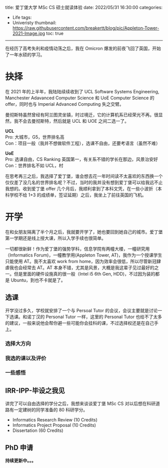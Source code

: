 title: 爱丁堡大学 MSc CS 硕士就读体验
date: 2022/05/31 16:30:00
categories:
- Life
tags:
- Univeristy
thumbnail: https://raw.githubusercontent.com/breakertt/blog/pic/Appleton-Tower-2021-Image.jpg
toc: true
---

在经历了高考失利和疫情动荡之后，我在 Omicron 爆发的前夜飞回了英国，开始了一年水硕的学习。

<!-- more -->

# 抉择

在 2021 年的上半年，我陆陆续续收到了 UCL Software Systems Engineering, Manchester Adavanced Computer Science 和 UoE Computer Science 的 offer，同时也与 Imperial Advanced Computing 失之交臂。

曼彻斯特虽然曾经有阿兰图灵坐镇，时过境迁，它的计算机系已经荣光不再。很显然，我不会去曼彻斯特，然后就是 UCL 和 UOE 之间二选一了。

**UCL** \
Pro: 大城市，G5，世界排名高 \
Con：项目一般（我并不想做软件工程），选课不自由，还要考语言（虽然不难）
 
**UoE** \
Pro: 选课自由，CS Ranking 英国第一，有关系不错的学长在那边，风景治安好 \
Con：世界排名不如 UCL，村

在思考再三之后，我选择了爱丁堡，谁会想去花一年时间读不太喜欢的东西换一个仅仅差了没几名的世界排名呢？不过，当时的我并没有想到爱丁堡可以给我远不止我想的。收到爱丁堡 offer 几个月后，我顺利拿到了本科文凭，在一些小波折（本科学校不给 1+3 的成绩单，签证延期）之后，我坐上了前往英国的飞机。

# 开学

在和女朋友隔离了半个月之后，我就要开学了，她也要回到她自己的城市。爱丁堡第一学期还是线上授大课，所以入学手续也很简单。

一切都很新鲜！作为爱丁堡的强势学科，信息学院有两幢大楼，一幢研究用（Informatics Forum)，一幢教学用(Appleton Tower, AT)，我作为一个授课学生只能使用 AT。我不太喜欢 work from home，因为效率会很低，所以尽管新冠肆虐我也会经常去 AT。AT 本身不错，尤其是风景，大概是我这辈子见过最好的之一。但是里面的硬件设施真的很一般（Intel i5 6th Gen, HDD)，不过因为装的都是 Ubuntu，到也不卡就是了。

## 选课

开学没过多久，学校就安排了一个与 Persoal Tutor 的会议，会议主要就是讨论一下选课。和诺丁汉的 Personal Tutor 一样，这里的 Personal Tutor 也给不了太多的建议，一般来说他会帮你避一些可能你会挂科的课，不过选择权还是在自己手上。

### 选择大方向

### 我选的课以及评价

### 一些感悟

## IRR-IPP-毕设之我见

讲完了可以自由选择的学分之后，我想来谈谈爱丁堡 MSc CS 对以后想在科研道路有一定建树的同学准备的 80 科研学分。

- Informatics Research Review (10 Credits)
- Informatics Project Proposal (10 Credits)
- Dissertation (60 Credits)

## PhD 申请

**持续更新中。。。**
